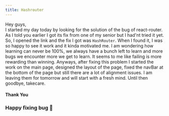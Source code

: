 ```yaml
---
title: Hashrouter
---
```

Hey guys,     
I started my day today by looking for the solution of the bug of react-router. As I told you earlier I got its fix from one of my senior but I had'nt tried it yet. So, I opened the 
link and the fix I got was `HashRouter`. When I found it, I was so happy to see it work and it kinda motivated me. I am wondering how learning can never be 100%, we always have a 
bunch left to learn and more bugs we encounter more we get to learn. It seems to me like failing is more rewarding than winning. Anyways, after fixing this problem I started the work 
on the main page, designed the layout of the page, fixed the navBar at the bottom of the page but still there are a lot of alignment issues. I am leaving them for tomorrow and will 
start with a fresh mind. Until then goodbye, takecare.     
#### Thank You
### Happy fixing bug 🐛 
